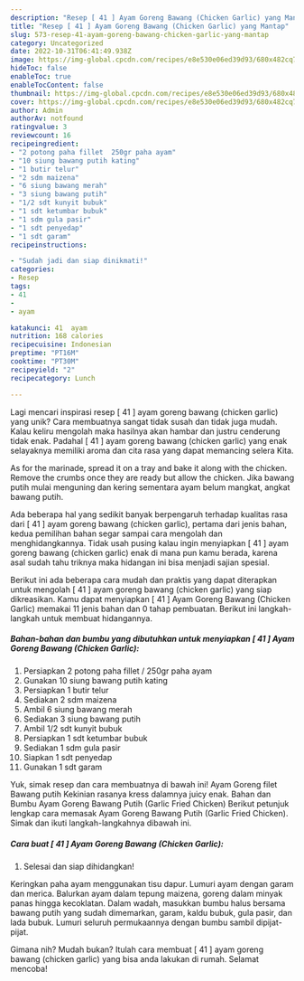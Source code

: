 ```yaml
---
description: "Resep [ 41 ] Ayam Goreng Bawang (Chicken Garlic) yang Mantap"
title: "Resep [ 41 ] Ayam Goreng Bawang (Chicken Garlic) yang Mantap"
slug: 573-resep-41-ayam-goreng-bawang-chicken-garlic-yang-mantap
category: Uncategorized
date: 2022-10-31T06:41:49.938Z
image: https://img-global.cpcdn.com/recipes/e8e530e06ed39d93/680x482cq70/41-ayam-goreng-bawang-chicken-garlic-foto-resep-utama.jpg
hideToc: false
enableToc: true
enableTocContent: false
thumbnail: https://img-global.cpcdn.com/recipes/e8e530e06ed39d93/680x482cq70/41-ayam-goreng-bawang-chicken-garlic-foto-resep-utama.jpg
cover: https://img-global.cpcdn.com/recipes/e8e530e06ed39d93/680x482cq70/41-ayam-goreng-bawang-chicken-garlic-foto-resep-utama.jpg
author: Admin
authorAv: notfound
ratingvalue: 3
reviewcount: 16
recipeingredient:
- "2 potong paha fillet  250gr paha ayam"
- "10 siung bawang putih kating"
- "1 butir telur"
- "2 sdm maizena"
- "6 siung bawang merah"
- "3 siung bawang putih"
- "1/2 sdt kunyit bubuk"
- "1 sdt ketumbar bubuk"
- "1 sdm gula pasir"
- "1 sdt penyedap"
- "1 sdt garam"
recipeinstructions:

- "Sudah jadi dan siap dinikmati!"
categories:
- Resep
tags:
- 41
- 
- ayam

katakunci: 41  ayam 
nutrition: 168 calories
recipecuisine: Indonesian
preptime: "PT16M"
cooktime: "PT30M"
recipeyield: "2"
recipecategory: Lunch

---
```





Lagi mencari inspirasi resep [ 41 ] ayam goreng bawang (chicken garlic) yang unik? Cara membuatnya sangat tidak susah dan tidak juga mudah. Kalau keliru mengolah maka hasilnya akan hambar dan justru cenderung tidak enak. Padahal [ 41 ] ayam goreng bawang (chicken garlic) yang enak selayaknya memiliki aroma dan cita rasa yang dapat memancing selera Kita.





As for the marinade, spread it on a tray and bake it along with the chicken. Remove the crumbs once they are ready but allow the chicken. Jika bawang putih mulai menguning dan kering sementara ayam belum mangkat, angkat bawang putih.

Ada beberapa hal yang sedikit banyak berpengaruh terhadap kualitas rasa dari [ 41 ] ayam goreng bawang (chicken garlic), pertama dari jenis bahan, kedua pemilihan bahan segar sampai cara mengolah dan menghidangkannya. Tidak usah pusing kalau ingin menyiapkan [ 41 ] ayam goreng bawang (chicken garlic) enak di mana pun kamu berada, karena asal sudah tahu triknya maka hidangan ini bisa menjadi sajian spesial.






Berikut ini ada beberapa cara mudah dan praktis yang dapat diterapkan untuk mengolah [ 41 ] ayam goreng bawang (chicken garlic) yang siap dikreasikan. Kamu dapat menyiapkan [ 41 ] Ayam Goreng Bawang (Chicken Garlic) memakai 11 jenis bahan dan 0 tahap pembuatan. Berikut ini langkah-langkah untuk membuat hidangannya.

<!--inarticleads1-->

##### Bahan-bahan dan bumbu yang dibutuhkan untuk menyiapkan [ 41 ] Ayam Goreng Bawang (Chicken Garlic):

1. Persiapkan 2 potong paha fillet / 250gr paha ayam
1. Gunakan 10 siung bawang putih kating
1. Persiapkan 1 butir telur
1. Sediakan 2 sdm maizena
1. Ambil 6 siung bawang merah
1. Sediakan 3 siung bawang putih
1. Ambil 1/2 sdt kunyit bubuk
1. Persiapkan 1 sdt ketumbar bubuk
1. Sediakan 1 sdm gula pasir
1. Siapkan 1 sdt penyedap
1. Gunakan 1 sdt garam


Yuk, simak resep dan cara membuatnya di bawah ini! Ayam Goreng filet Bawang putih Kekinian rasanya kress dalamnya juicy enak. Bahan dan Bumbu Ayam Goreng Bawang Putih (Garlic Fried Chicken) Berikut petunjuk lengkap cara memasak Ayam Goreng Bawang Putih (Garlic Fried Chicken). Simak dan ikuti langkah-langkahnya dibawah ini. 

<!--inarticleads2-->

##### Cara buat [ 41 ] Ayam Goreng Bawang (Chicken Garlic):


1. Selesai dan siap dihidangkan!

Keringkan paha ayam menggunakan tisu dapur. Lumuri ayam dengan garam dan merica. Balurkan ayam dalam tepung maizena, goreng dalam minyak panas hingga kecoklatan. Dalam wadah, masukkan bumbu halus bersama bawang putih yang sudah dimemarkan, garam, kaldu bubuk, gula pasir, dan lada bubuk. Lumuri seluruh permukaannya dengan bumbu sambil dipijat-pijat. 

Gimana nih? Mudah bukan? Itulah cara membuat [ 41 ] ayam goreng bawang (chicken garlic) yang bisa anda lakukan di rumah. Selamat mencoba!
